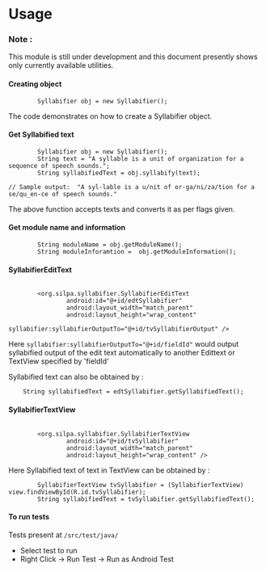 Usage
=====

### Note :
This module is still under development and this document presently shows only currently available utilities.

#### Creating object
```
        Syllabifier obj = new Syllabifier();
```
The code demonstrates on how to create a Syllabifier object. 

#### Get Syllabified text
```
        Syllabifier obj = new Syllabifier();
        String text = "A syllable is a unit of organization for a sequence of speech sounds.";
        String syllabifiedText = obj.syllabify(text);

// Sample output:  "A syl-lable is a u/nit of or-ga/ni/za/tion for a se/qu_en-ce of speech sounds."
```

The above function accepts texts and converts it as per flags given.

#### Get module name and information
```
        String moduleName = obj.getModuleName();
        String moduleInforamtion =  obj.getModuleInformation();
```

#### SyllabifierEditText

```

        <org.silpa.syllabifier.SyllabifierEditText
                android:id="@+id/edtSyllabifier"
                android:layout_width="match_parent"
                android:layout_height="wrap_content"
                syllabifier:syllabifierOutputTo="@+id/tvSyllabifierOutput" />

```

Here `syllabifier:syllabifierOutputTo="@+id/fieldId"` would output syllabified output of the edit text automatically to another Edittext or TextView specified by 'fieldId'

Syllabified text can also be obtained by :

```
    String syllabifiedText = edtSyllabifier.getSyllabifiedText();
```

#### SyllabifierTextView

```

        <org.silpa.syllabifier.SyllabifierTextView
                android:id="@+id/tvSyllabifier"
                android:layout_width="match_parent"
                android:layout_height="wrap_content" />

```

Here Syllabified text of text in TextView can be obtained by :

```
        SyllabifierTextView tvSyllabifier = (SyllabifierTextView) view.findViewById(R.id.tvSyllabifier);
        String syllabifiedText = tvSyllabifier.getSyllabifiedText();

```

#### To run tests

  Tests present at `/src/test/java/`

  - Select test to run
  - Right Click -> Run Test -> Run as Android Test

